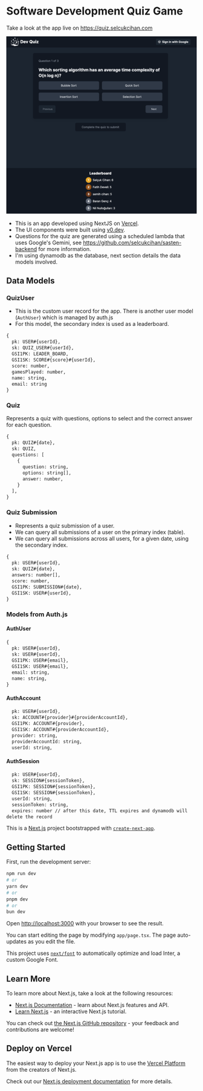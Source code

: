 # Software Development Quiz Game

Take a look at the app live on https://quiz.selcukcihan.com

![Software Dev Quiz Screenshot](./public/quiz_screenshot.png)

* This is an app developed using NextJS on [Vercel](https://vercel.com).
* The UI components were built using [v0.dev](https://v0.dev).
* Questions for the quiz are generated using a scheduled lambda that uses Google's Gemini, see https://github.com/selcukcihan/sasten-backend for more information.
* I'm using dynamodb as the database, next section details the data models involved.

## Data Models

### QuizUser

* This is the custom user record for the app. There is another user model (`AuthUser`) which is managed by auth.js
* For this model, the secondary index is used as a leaderboard.

```
{
  pk: USER#{userId},
  sk: QUIZ_USER#{userId},
  GSI1PK: LEADER_BOARD,
  GSI1SK: SCORE#{score}#{userId},
  score: number,
  gamesPlayed: number,
  name: string,
  email: string
}
```

### Quiz

Represents a quiz with questions, options to select and the correct answer for each question.

```
{
  pk: QUIZ#{date},
  sk: QUIZ,
  questions: [
    {
      question: string,
      options: string[],
      answer: number,
    }
  ],
}
```

### Quiz Submission

* Represents a quiz submission of a user.
* We can query all submissions of a user on the primary index (table).
* We can query all submissions across all users, for a given date, using the secondary index.

```
{
  pk: USER#{userId},
  sk: QUIZ#{date},
  answers: number[],
  score: number,
  GSI1PK: SUBMISSION#{date},
  GSI1SK: USER#{userId},
}
```

### Models from Auth.js

#### AuthUser

```
{
  pk: USER#{userId},
  sk: USER#{userId},
  GSI1PK: USER#{email},
  GSI1SK: USER#{email},
  email: string,
  name: string,
}
```

#### AuthAccount

```
  pk: USER#{userId},
  sk: ACCOUNT#{provider}#{providerAccountId},
  GSI1PK: ACCOUNT#{provider},
  GSI1SK: ACCOUNT#{providerAccountId},
  provider: string,
  providerAccountId: string,
  userId: string,
```

#### AuthSession

```
  pk: USER#{userId},
  sk: SESSION#{sessionToken},
  GSI1PK: SESSION#{sessionToken},
  GSI1SK: SESSION#{sessionToken},
  userId: string,
  sessionToken: string,
  expires: number // after this date, TTL expires and dynamodb will delete the record
```

This is a [Next.js](https://nextjs.org/) project bootstrapped with [`create-next-app`](https://github.com/vercel/next.js/tree/canary/packages/create-next-app).

## Getting Started

First, run the development server:

```bash
npm run dev
# or
yarn dev
# or
pnpm dev
# or
bun dev
```

Open [http://localhost:3000](http://localhost:3000) with your browser to see the result.

You can start editing the page by modifying `app/page.tsx`. The page auto-updates as you edit the file.

This project uses [`next/font`](https://nextjs.org/docs/basic-features/font-optimization) to automatically optimize and load Inter, a custom Google Font.

## Learn More

To learn more about Next.js, take a look at the following resources:

- [Next.js Documentation](https://nextjs.org/docs) - learn about Next.js features and API.
- [Learn Next.js](https://nextjs.org/learn) - an interactive Next.js tutorial.

You can check out [the Next.js GitHub repository](https://github.com/vercel/next.js/) - your feedback and contributions are welcome!

## Deploy on Vercel

The easiest way to deploy your Next.js app is to use the [Vercel Platform](https://vercel.com/new?utm_medium=default-template&filter=next.js&utm_source=create-next-app&utm_campaign=create-next-app-readme) from the creators of Next.js.

Check out our [Next.js deployment documentation](https://nextjs.org/docs/deployment) for more details.
